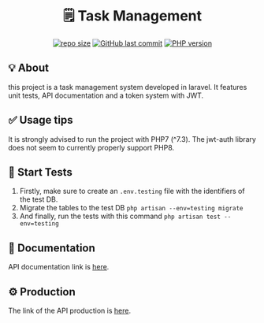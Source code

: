 <h1 align="center">🗒 Task Management</h1>

<p align="center">
<a href="https://img.shields.io/github/repo-size/dantin-durand/task-management"><img src="https://img.shields.io/github/repo-size/dantin-durand/task-management" alt="repo size"></a>
<a href="https://img.shields.io/github/last-commit/dantin-durand/task-management"><img src="https://img.shields.io/github/last-commit/dantin-durand/task-management" alt="GitHub last commit"></a>
<a href="https://img.shields.io/badge/php-%5E7.3-blue"><img src="https://img.shields.io/badge/php-%5E7.3-blue" alt="PHP version"></a>
</p>

## 💡 About

this project is a task management system developed in laravel. It features unit tests, API documentation and a token system with JWT.

## ✅ Usage tips

It is strongly advised to run the project with PHP7 (^7.3). The jwt-auth library does not seem to currently properly support PHP8.

## 📌 Start Tests

1. Firstly, make sure to create an `.env.testing` file with the identifiers of the test DB.
1. Migrate the tables to the test DB `php artisan --env=testing migrate`
1. And finally, run the tests with this command `php artisan test --env=testing`

## 📖 Documentation

API documentation link is [here](https://dantin.stoplight.io/docs/task-api/).

## ⚙️ Production

The link of the API production is [here](https://laravel-task-api.herokuapp.com/api).
